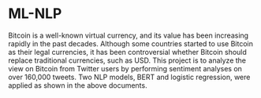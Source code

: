 # ML-NLP
Bitcoin is a well-known virtual currency, and its value has been increasing rapidly in the past decades. Although some countries started to use Bitcoin as their legal currencies, it has been controversial whether Bitcoin should replace traditional currencies, such as USD. This project is to analyze the view on Bitcoin from Twitter users by performing sentiment analyses on over 160,000 tweets. Two NLP models, BERT and logistic regression, were applied as shown in the above documents.
